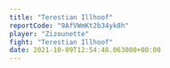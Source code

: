 ```yaml
---
title: "Terestian Illhoof"
reportCode: "9AfVWmKt2b34yk8h"
player: "Zizounette"
fight: "Terestian Illhoof"
date: 2021-10-09T12:54:48.063000+00:00
---
```


